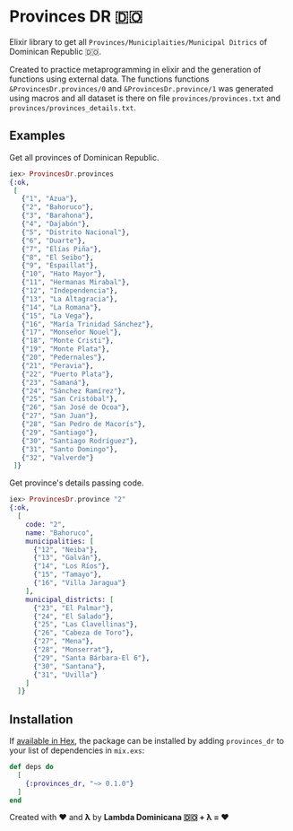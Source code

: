 # Provinces DR 🇩🇴

Elixir library to get all `Provinces/Municiplaities/Municipal Ditrics` of Dominican Republic 🇩🇴.

Created to practice metaprogramming in elixir and the generation of functions using external data. The functions functions `&ProvincesDr.provinces/0` and `&ProvincesDr.province/1` was generated using macros and all dataset is there on file `provinces/provinces.txt` and `provinces/provinces_details.txt`.

## Examples

Get all provinces of Dominican Republic.
```elixir
iex> ProvincesDr.provinces
{:ok,
 [
   {"1", "Azua"},
   {"2", "Bahoruco"},
   {"3", "Barahona"},
   {"4", "Dajabón"},
   {"5", "Distrito Nacional"},
   {"6", "Duarte"},
   {"7", "Elías Piña"},
   {"8", "El Seibo"},
   {"9", "Espaillat"},
   {"10", "Hato Mayor"},
   {"11", "Hermanas Mirabal"},
   {"12", "Independencia"},
   {"13", "La Altagracia"},
   {"14", "La Romana"},
   {"15", "La Vega"},
   {"16", "María Trinidad Sánchez"},
   {"17", "Monseñor Nouel"},
   {"18", "Monte Cristi"},
   {"19", "Monte Plata"},
   {"20", "Pedernales"},
   {"21", "Peravia"},
   {"22", "Puerto Plata"},
   {"23", "Samaná"},
   {"24", "Sánchez Ramírez"},
   {"25", "San Cristóbal"},
   {"26", "San José de Ocoa"},
   {"27", "San Juan"},
   {"28", "San Pedro de Macorís"},
   {"29", "Santiago"},
   {"30", "Santiago Rodríguez"},
   {"31", "Santo Domingo"},
   {"32", "Valverde"}
 ]}
```

Get province's details passing code.
```elixir
iex> ProvincesDr.province "2"
{:ok,
  [
    code: "2",
    name: "Bahoruco",
    municipalities: [
      {"12", "Neiba"},
      {"13", "Galván"},
      {"14", "Los Ríos"},
      {"15", "Tamayo"},
      {"16", "Villa Jaragua"}
    ],
    municipal_districts: [
      {"23", "El Palmar"},
      {"24", "El Salado"},
      {"25", "Las Clavellinas"},
      {"26", "Cabeza de Toro"},
      {"27", "Mena"},
      {"28", "Monserrat"},
      {"29", "Santa Bárbara-El 6"},
      {"30", "Santana"},
      {"31", "Uvilla"}
    ]
  ]}
```

## Installation

If [available in Hex](https://hex.pm/docs/publish), the package can be installed
by adding `provinces_dr` to your list of dependencies in `mix.exs`:

```elixir
def deps do
  [
    {:provinces_dr, "~> 0.1.0"}
  ]
end
```

Created with ❤️ and __λ__ by __Lambda Dominicana 🇩🇴 + λ = ❤️__
